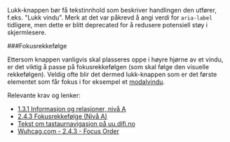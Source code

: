 Lukk-knappen bør få tekstinnhold som beskriver handlingen den utfører, f.eks. "Lukk vindu". Merk at det var påkrevd å angi verdi for `aria-label` tidligere, men dette er blitt deprecated for å redusere potensiell støy i skjermlesere.

###Fokusrekkefølge

Ettersom knappen vanligvis skal plasseres oppe i høyre hjørne av et vindu, er det viktig å passe på fokusrekkefølgen (som skal følge den visuelle rekkefølgen). Veldig ofte blir det dermed lukk-knappen som er det første elementet som får fokus i for eksempel et [modalvindu](https://navikt.github.io/nav-frontend-moduler/#/components/modal).

Relevante krav og lenker:
- [1.3.1 Informasjon og relasjoner, nivå A](https://uu.difi.no/krav-og-regelverk/wcag-20-standarden/131-informasjon-og-relasjoner-niva)
- [2.4.3 Fokusrekkefølge (Nivå A)](https://uu.difi.no/krav-og-regelverk/wcag-20-standarden/243-fokusrekkefolge-niva)
- [Tekst om tastaurnavigasjon på uu.difi.no](https://uu.difi.no/krav-og-regelverk/losningsforslag-web/tastaturnavigering)
- [Wuhcag.com - 2.4.3 - Focus Order](https://www.wuhcag.com/focus-order/)
